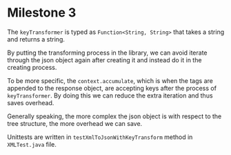 # Milestone 3

The `keyTransformer` is typed as `Function<String, String>` that takes a string and returns a string.

By putting the transforming process in the library, we can avoid iterate through the json object again after creating it and instead
do it in the creating process.

To be more specific, the `context.accumulate`, which is when the tags are appended to the response object, are accepting keys after
the process of `keyTransformer`. By doing this we can reduce the extra iteration and thus saves overhead.

Generally speaking, the more complex the json object is with respect to the tree structure, the more overhead we can save.

Unittests are written in `testXmlToJsonWithKeyTransform` method in `XMLTest.java` file.

